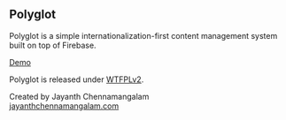 ## Polyglot

Polyglot is a simple internationalization-first content management system built
on top of Firebase.

[Demo](https://polyglottest-5124c.firebaseapp.com/test.html)

Polyglot is released under [WTFPLv2](http://www.wtfpl.net/about/).

Created by Jayanth Chennamangalam  
[jayanthchennamangalam.com](http://jayanthchennamangalam.com/)
